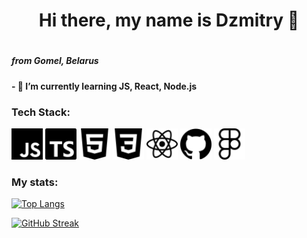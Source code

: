 <h1 align="center">Hi there, my name is Dzmitry  👋<h1>
<h5 > from Gomel, Belarus <h5>
<h4>- 🌱 I’m currently learning JS, React, Node.js</h4>
<h3> Tech Stack: </h3>

<div display="flex" background-color="white">
<img height="50"  src='/assets/icons/javascript.svg'>
<img height="50"  src='/assets/icons/typescript.svg'>
<img height="50"  src='/assets/icons/html5.svg'>
<img height="50"  src='/assets/icons/css3.svg'>
<img height="50"  src='/assets/icons/react.svg'>
<img height="50"  src='/assets/icons/github.svg'>
<img height="50"  src='/assets/icons/figma.svg'>
</div>

<h3>My stats:</h3>

<div>

[![Top Langs](https://github-readme-stats.vercel.app/api/top-langs/?username=Maltsau&layout=compact)](https://github.com/anuraghazra/github-readme-stats)

</div>
<div>

<!-- [![Anurag's GitHub stats](https://github-readme-stats.vercel.app/api?username=Maltsau)](https://github.com/anuraghazra/github-readme-stats) -->

[![GitHub Streak](https://github-readme-streak-stats.herokuapp.com/?user=Maltsau)](https://git.io/streak-stats)

</div>
